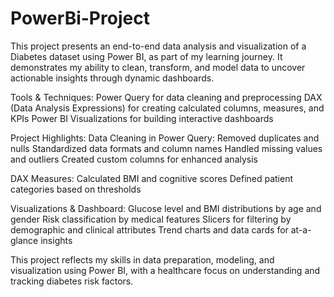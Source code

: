 # PowerBi-Project
This project presents an end-to-end data analysis and visualization of a Diabetes dataset using Power BI, as part of my learning journey. It demonstrates my ability to clean, transform, and model data to uncover actionable insights through dynamic dashboards.

 Tools & Techniques:
Power Query for data cleaning and preprocessing
DAX (Data Analysis Expressions) for creating calculated columns, measures, and KPIs
Power BI Visualizations for building interactive dashboards

Project Highlights:
Data Cleaning in Power Query:
Removed duplicates and nulls
Standardized data formats and column names
Handled missing values and outliers
Created custom columns for enhanced analysis

DAX Measures:
Calculated  BMI and cognitive scores
Defined patient categories based on thresholds

Visualizations & Dashboard:
Glucose level and BMI distributions by age and gender
Risk classification by medical features
Slicers for filtering by demographic and clinical attributes
Trend charts and data cards for at-a-glance insights

This project reflects my skills in data preparation, modeling, and visualization using Power BI, with a healthcare focus on understanding and tracking diabetes risk factors.


